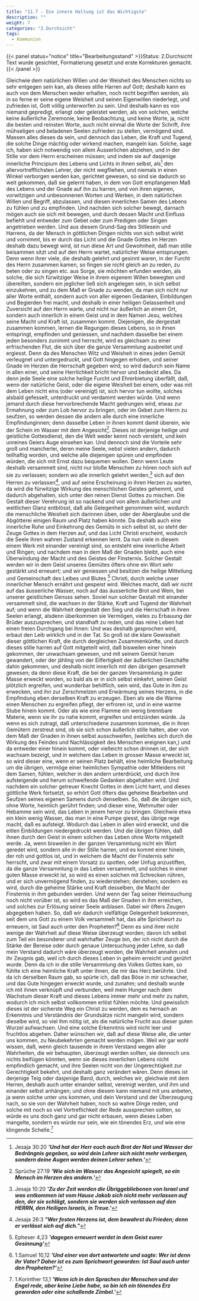 ```yaml
---
title: "11.7 - Die innere Haltung ist das Wichtigste"
description: ""
weight: 7
categories: "2.Durchsicht"
tags:
  - Kommunion
---
```


{{< panel status="notice" title="Bearbeitungsstand" >}}Status: 2.Durchsicht
Text wurde gesichtet, Formatierung gesetzt und erste Korrekturen gemacht.{{< /panel >}}

Gleichwie dem natürlichen Willen und der<!-- Seite 490 -->
Weisheit des Menschen nichts so sehr entgegen
sein kan, als dieses stille Harren auf Gott;
deshalb kann es auch von dem Menschen weder erhalten,
noch recht begriffen werden, als in so ferne er seine eigene
Weisheit und seinen Eigenwillen niederlegt, und
zufrieden ist, Gott völlig unterworfen zu sein. Und
deshalb kann es von niemand gepredigt, erlangt
oder geleistet werden, als von solchen, welche keine
äußerliche Zeremonie, keine Beobachtung, und keine
Worte, ja, nicht die besten und reinsten Worte, auch
nicht einmal die Worte der Schrift, ihre mühseligen
und beladenen Seelen zufrieden zu stellen, vermögend
sind. Massen alles dieses da sein, und dennoch das
Leben, die Kraft und Tugend, die solche Dinge mächtig
oder wirkend machen, mangeln kan. Solche, sage
ich, haben sich notwendig von allem Äusserlichen abziehen,
und in der Stille vor dem Herrn erscheinen
müssen; und indem sie auf dasjenige innerliche Principium
des Lebens und Lichts in ihnen selbst, als[^k11r07]
den allervortrefflichsten Lehrer, der nicht wegfliehen,
und niemals in einen Winkel verborgen werden
kan, gerichtet gewesen, so sind sie dadurch so weit gekommen,
daß sie gelernt haben, in dem von Gott
empfangenen Maß des Lebens und der Gnade auf
ihn zu harren, und von ihren eigenen, vorwitzigen und
unbesonnenen Worten und Werken, in dem natürlichen
Willen und Begriff, abzulassen, und diesen innerlichen
Samen des Lebens zu fühlen und zu empfinden.
Und nachden sich solcher bewegt, darnach mögen
auch sie sich mit bewegen, und durch dessen Macht und
Einfluss befiehlt und entweder zum Gebet oder zum
Predigen oder Singen angetrieben werden. Und aus
diesem Grund-Sag des Stillesein und Harrens, da
der Mensch in göttlichen Dingen nichts von sich selbst
wirkt und vornimmt, bis er durch das Licht und
die Gnade Gottes im Herzen deshalb dazu bewegt wird,<!-- Seite 491 -->
ist nun diese Art und Gewohnheit, daß man
stille beisammen sitzt und auf den Herrn wartet, natürlicher
Weise entsprungen. Denn wenn ihrer viele,
die deshalb gelehrt und gesinnt waren, in der Furcht
des Herrn zusammen kamen, so fingen sie nicht gleich
an zu reden, zu beten oder zu singen etc. aus Sorge,
sie möchten erfunden werden, als solche, die sich fürwitziger
Weise in ihrem eigenem Willen bewegten und
übereilten, sondern ein jeglicher ließ sich angelegen
sein, in sich selbst einzukehren, und zu dem Maß er
Gnade zu wenden, da man sich nicht nur aller Worte
enthält, sondern auch von aller eigenen Gedanken, Einbildungen
und Begierden frei macht, und deshalb in einer
heiligen Gelassenheit und Zuversicht auf den Herrn
warte, und nicht nur äußerlich an einem Ort, sondern
auch innerlich in einem Geist und in dem Namen
Jesu, welches seine Macht und Kraft ist, zusammen
kommt. Diejenigen, die dergestalt zusammen
kommen, lernen die Regungen dieses Lebens, so
in ihnen entspringt, empfinden und geniessen, und
nachdem dasselbe bei einem jeden besonders zunimmt
und herrscht, wird es gleichsam zu einer erfrischenden
Flut, die sich über die ganze Versammlung
ausbreitet und ergiesst. Denn da des Menschen Witz
und Weisheit in eines jeden Gemüt verleugnet
und untergedruckt, und Gott hingegen erhoben, und
seiner Gnade im Herzen die Herrschaft gegeben wird;
so wird dadurch sein Name in allen einer, und seine
Herrlichkeit bricht hervor und bedeckt alles. Da
denn jede Seele eine solche heilige Furcht und Ehrerbietung
überfällt, daß, wenn der natürliche Geist,
oder die eigene Weisheit bei einem, oder was mit
dem Leben nicht eins (oder vereinigt) ist, sich hervor
tun wollte, solches alsbald gefesselt, unterdruckt und
verdammt werden würde. Und wenn jemand durch
diese hervorbrechende Macht gedrungen wird, etwas<!-- Seite 492 -->
zur Ermahnung oder zum Lob hervor zu bringen,
oder im Gebet zum Herrn zu seufzen, so werden dessen
die andern alle durch eine innerliche Empfindunginnen;
denn dasselbe Leben in ihnen kommt damit
überein, wie der Schein im Wasser mit dem Angesicht[^foot11-07-02].
Dieses ist derjenige heilige und geistliche
Gottesdienst, den die Welt weder kennt noch versteht,
und kein unreines Geiers Auge einsehen kan. Und
dennoch sind die Vorteile sehr groß und mancherlei,
deren meine Seele, nebst vielen andern, dadurch teilhaftig
worden, und welche alle diejenigen spüren und
empfinden würden, die sich mit Ernst dazu bequemen
wollen. Denn wenn Leute deshalb versammelt sind,
nicht nur bloße Menschen zu hören noch sich auf sie zu
verlassen; sondern wo alle innerlich gelehrt werden,[^foot11-07-03]
sich auf den Herren zu verlassen[^foot11-07-04], und auf seine
Erscheinung in ihren Herzen zu warten, da wird
die fürwitzige Wirkung des menschlichen Geistes gehemmt,
und dadurch abgehalten, sich unter den reinen
Dienst Gottes zu mischen. Die Gestalt dieser
Verehrung ist so nackend und von allem äußerlichen und
weltlichen Glanz entblösst, daß alle Gelegenheit
genommen wird, wodurch die menschliche Weisheit sich
darinnen üben, oder der Aberglaube und die Abgötterei
einigen Raum und Platz haben könnte. Da deshalb
auch eine innerliche Ruhe und Einkehrung des Gemüts
in sich selbst ist, so steht der Zeuge Gottes
in dem Herzen auf, und das Licht Christi erscheint,
wodurch die Seele ihren wahren Zustand erkennen lernt.
Da nun viele in diesem einem Werk mit einander
vereinigt sind, so entsteht eine innerliche Arbeit
und Ringen; und nachdem man in dem Maß
der Gnaden bleibt, auch eine Überwindung der
Macht und des Geistes der Finsternis. Solcher Gestalt
werden wir in dem Geist unseres Gemütes öfters
ohne ein Wort sehr gestärkt und erneuert;<!-- Seite 493 -->
und wir geniessen und besitzen die heilige Mitteilung
und Gemeinschaft des Leibes und Blutes [^foot11-07-05]
Christi, durch welche unser innerlicher Mensch ernährt
und gespeist wird. Welches macht, daß wir
nicht auf das äusserliche Wasser, noch auf das äusserliche
Brot und Wein, bei unserer geistlichen
Genuss sehen. Soviel nun solcher Gestalt mit einander
versammelt sind, die wachsen in der Stärke,
Kraft und Tugend der Wahrheit auf; und wenn die
Wahrheit dergestalt den Sieg und die Herrschaft in
ihren Seelen erlangt, alsdenn überkommen sie Vermögen,
vieles zu Erbauung der Brüder auszusprechen,
und standhaft zu reden, und das reine Leben hat einen
freien Durchgang bei ihnen: Und was deshalb gesprochen
wird, erbaut den Leib wirklich und in der
Tat. So groß ist die klare Gewissheit dieser göttlichen
Kraft, die durch dergleichen Zusammenkünfte,
und durch dieses stille harren auf Gott mitgeteilt
wird, daß bisweilen einer hinein gekommen, der
unwachsam gewesen, und mit seinem Gemüt herum
gewandert, oder der jähling von der Eilfertigkeit der
äußerlichen Geschäfte dahin gekommen, und deshalb nicht
innerlich mit den übrigen gesammelt gewesen; da denn
diese Kraft, die bei der ganzen Versammlung in guter
Masse erweckt worden, so bald als er in sich selbst
einkehrt, seinen Geist plötzlich ergreifen, und wunderbar
behilflich, sein wird, das Gute in ihm zu
erwecken, und ihn zur Zerschmelzen und Erwärmung
seines Herzens, in die Empfindung eben derselben
Kraft zu erzeugen. Eben als wie die Warme einen
Menschen zu ergreifen pflegt, der erfroren ist, und
in eine warme Stube hinein kommt. Oder als wie
eine Flamme ein wenig brennbare Materie, wenn
sie ihr zu nahe kommt, ergreifen und entzünden würde.
Ja wenn es sich zutragt, daß unterschiedene zusammen
kommen, die in ihren Gemütern zerstreut sind,<!-- Seite 494 -->
ob sie sich schon äußerlich stille halten, aber von dem
Maß der Gnaden in ihnen selbst ausschweifen, (welches
sich durch die Wirkung des Feindes und Nachlässigkeit
des Menschen ereignen kan,) und da entweder
einer hinein kommt, oder vielleicht schon drinnen
ist, der sich wachsam bezeigt, und in welchem das Leben
in grosser Masse erweckt ist, so wird dieser eine,
wenn er seinen Platz behält, eine heimliche Bearbeitung
um die übrigen, vermöge einer heimlichen Sympathie
oder Mitleidens mit dem Samen, fühlen,
welcher in den andern unterdrückt, und durch ihre aufsteigende
und herum schweifende Gedanken abgehalten
wird. Und nachdem ein solcher getreuer Knecht
Gottes in dem Licht harrt, und dieses göttliche
Werk fortsetzt, so erhört Gott öfters das geheime
Bearbeiten und Seufzen seines eigenen Samens
durch denselben. So, daß die übrigen sich, ohne
Worte, heimlich gerührt finden; und dieser eine,
Wehmutter oder Hebamme sein wird, das Leben
in jenem hervor zu bringen. Gleichwie etwa ein
klein wenig Wasser, das man in eine Pumpe giesst,
das übrige rege macht, daß es aufsteigt. Wodurch
das Leben in allen wird erweckt, und die eitlen Einbildungen
niedergedruckt werden. Und die übrigen
fühlen, daß ihnen durch den Geist in einem solchen
das Leben ohne Worte mitgeteilt werde. Ja,
wenn bisweilen in der ganzen Versammlung nicht ein
Wort geredet wird, sondern alle in der Stille harren,
und es kommt einer hinein, der roh und gottlos ist,
und in welchem die Macht der Finsternis sehr herrscht,
und zwar mit einem Vorsatz zu spotten, oder
Unfug anzustiften, da die ganze Versammlung in
das Leben versammelt, und solches in einer guten Masse
erweckt ist, so wird es einen solchen mit Schrecken
rühren, und er sich unvermögend finden, zu wiederstehen;<!-- Seite 495 -->
derstehen; sondern es wird, durch die geheime Stärke
und Kraft desselben, die Macht der Finsternis in
ihm gebunden werden. Und wenn der Tag seiner
Heimsuchung noch nicht vorüber ist, so wird es das
Maß der Gnaden in ihm erreichen, und solches zur
Erlösung seiner Seele anblasen. Dabei wir öfters
Zeugen abgegeben haben. So, daß wir dadurch
vielfältige Gelegenheit bekommen, seit dem uns Gott
zu einem Volk versammelt hat, das alte Sprichwort
zu erneuern, ist Saul auch unter den Propheten?[^foot11-07-06]
Denn es sind ihrer nicht wenige der Wahrheit auf
diese Weise überzeugt worden; davon ich selbst zum
Teil ein besonderer und wahrhafter Zeuge bin, der
ich nicht durch die Stärke der Bereise oder
durch genaue Untersuchung jeder Lehre, so daß mein
Verstand dadurch wäre überzeugt worden, die Wahrheit
annahm und ihr Zeugnis gab, weil ich durch dieses
Leben in geheim erreicht und gerührt wurde.
Denn da ich in die stille Versammlung des Volkes
Gottes kam, so fühlte ich eine heimliche Kraft unter
ihnen, die mir das Herz berührte. Und da ich
derselben Raum gab, so spürte ich, daß das Böse
in mir schwacher, und das Gute hingegen erweckt
wurde, und zunahm; und deshalb wurde ich mit ihnen
verknüpft und verbunden, weil mein Hunger nach dem
Wachstum dieser Kraft und dieses Lebens immer
mehr und mehr zu nahm, wodurch ich mich selbst vollkommen
erlöst fühlen möchte. Und gewisslich dieses
ist der sicherste Weg ein Christ zu werden, dem es hernach
an Erkenntnis und Verständnis der Grundsätze
nicht mangeln wird, sondern dieselbe wird, so viel ihm
nötig ist, als die natürliche Frucht aus dieser guten
Wurzel aufwachsen. Und eine solche Erkenntnis wird
nicht leer und fruchtlos abgehen. Daher wünschen
wir, daß auf diese Weise alle, die unter uns kommen,
zu Neubekehrten gemacht werden mögen. Weil wir<!-- Seite 496 -->
gar wohl wissen, daß, wenn gleich tausende in ihrem
Verstand wegen aller Wahrheiten, die wir behaupten,
überzeugt werden sollten, sie dennoch uns nichts
beifügen könnten, wenn sie dieses innerlichen Lebens
nicht empfindlich gemacht, und ihre Seelen nicht
von der Ungerechtigkeit zur Gerechtigkeit bekehrt, und
deshalb ganz verändert wären. Denn dieses ist derjenige
Teig oder dasjenige Band, durch, welches wir,
gleichwie mit dem Herren, deshalb auch unter einander
selbst, vereinigt werden, und ihm und einander
selbst anhängen; und ohne diesem kann niemand
mit uns anbeten, ja wenn solche unter uns kommen,
und dein Verstand und der Überzeugung nach, so
sie von der Wahrheit haben, noch so wahre Dinge
reden, und solche mit noch so viel Vortreflichkeit der
Rede aussprechen sollten, so würde es uns doch ganz
und gar nicht erbauen, wenn dieses Leben mangelte,
sondern es würde nur sein, wie ein tönendes Erz,
und wie eine klingende Schelle.[^foot11-07-07]

[^k11r07]: Jesaja 30:20 **_'Und hat der Herr euch auch Brot der Not und Wasser der Bedrängnis gegeben, so wird dein Lehrer sich nicht mehr verbergen, sondern deine Augen werden deinen Lehrer sehen.'_**
[^foot11-07-02]: Sprüche 27:19 **_'Wie sich im Wasser das Angesicht spiegelt, so ein Mensch im Herzen des andern.'_**
[^foot11-07-03]: Jesaja 10:20 **_'Zu der Zeit werden die Übriggebliebenen von Israel und was entkommen ist vom Hause Jakob sich nicht mehr verlassen auf den, der sie schlägt, sondern sie werden sich verlassen auf den HERRN, den Heiligen Israels, in Treue.'_**
[^foot11-07-04]: Jesaja 26:3 **_"Wer festen Herzens ist, dem bewahrst du Frieden; denn er verlässt sich auf dich."_**
[^foot11-07-05]: Epheser 4,23 **_'dagegen erneuert werdet in dem Geist eurer Gesinnung'_**
[^foot11-07-06]: 1.Samuel 10,12 **_'Und einer von dort antwortete und sagte: Wer ist denn ihr Vater? Daher ist es zum Sprichwort geworden: Ist Saul auch unter den Propheten?'_**
[^foot11-07-07]: 1.Korinther 13,1 **_'Wenn ich in den Sprachen der Menschen und der Engel rede, aber keine Liebe habe, so bin ich ein tönendes Erz geworden oder eine schallende Zimbel.'_**
